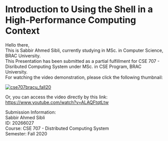 # Introduction to Using the Shell in a High-Performance Computing Context
Hello there,  
This is Sabbir Ahmed Sibli, currently studying in MSc. in Computer Science, BRAC University.  
This Presentation has been submitted as a partial fulfillment for CSE 707 - Disributed Computing System under MSc. in CSE Program, BRAC University.  
For watching the video demonstration, please click the following thumbnail:

[![cse707bracu_fall20](https://img.youtube.com/vi/ALAQFtqtLtw/0.jpg)](https://www.youtube.com/watch?v=ALAQFtqtLtw)

Or, you can access the video directly by this link: https://www.youtube.com/watch?v=ALAQFtqtLtw

Submission Information:  
Sabbir Ahmed Sibli  
ID: 20266027  
Course: CSE 707 - Distributed Computing System  
Semester: Fall 2020  
